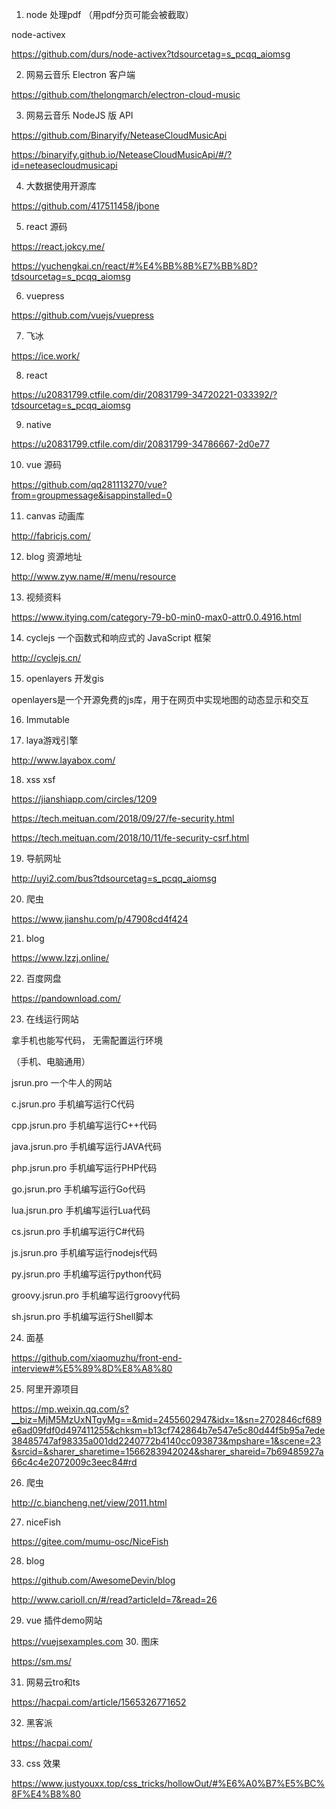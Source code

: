 1. node 处理pdf （用pdf分页可能会被截取）

node-activex

https://github.com/durs/node-activex?tdsourcetag=s_pcqq_aiomsg

2.  网易云音乐 Electron  客户端

https://github.com/thelongmarch/electron-cloud-music

3. 网易云音乐 NodeJS 版 API

https://github.com/Binaryify/NeteaseCloudMusicApi

https://binaryify.github.io/NeteaseCloudMusicApi/#/?id=neteasecloudmusicapi

4. 大数据使用开源库

https://github.com/417511458/jbone

5. react 源码

https://react.jokcy.me/

https://yuchengkai.cn/react/#%E4%BB%8B%E7%BB%8D?tdsourcetag=s_pcqq_aiomsg

6. vuepress

https://github.com/vuejs/vuepress

7. 飞冰

https://ice.work/


8. react

https://u20831799.ctfile.com/dir/20831799-34720221-033392/?tdsourcetag=s_pcqq_aiomsg

9. native

https://u20831799.ctfile.com/dir/20831799-34786667-2d0e77

10. vue 源码

https://github.com/qq281113270/vue?from=groupmessage&isappinstalled=0


11. canvas 动画库

http://fabricjs.com/

12. blog 资源地址

http://www.zyw.name/#/menu/resource

13. 视频资料

https://www.itying.com/category-79-b0-min0-max0-attr0.0.4916.html

14. cyclejs  一个函数式和响应式的 JavaScript 框架

http://cyclejs.cn/

15. openlayers  开发gis

openlayers是一个开源免费的js库，用于在网页中实现地图的动态显示和交互

16. Immutable

17. laya游戏引擎 

http://www.layabox.com/

18. xss xsf

https://jianshiapp.com/circles/1209

https://tech.meituan.com/2018/09/27/fe-security.html

https://tech.meituan.com/2018/10/11/fe-security-csrf.html

19. 导航网址

http://uyi2.com/bus?tdsourcetag=s_pcqq_aiomsg

20. 爬虫

https://www.jianshu.com/p/47908cd4f424

21. blog

https://www.lzzj.online/

22. 百度网盘

https://pandownload.com/

23. 在线运行网站

拿手机也能写代码， 无需配置运行环境

（手机、电脑通用）

jsrun.pro        一个牛人的网站

c.jsrun.pro      手机编写运行C代码

cpp.jsrun.pro    手机编写运行C++代码 

java.jsrun.pro   手机编写运行JAVA代码

php.jsrun.pro    手机编写运行PHP代码

go.jsrun.pro     手机编写运行Go代码

lua.jsrun.pro    手机编写运行Lua代码

cs.jsrun.pro     手机编写运行C#代码

js.jsrun.pro     手机编写运行nodejs代码

py.jsrun.pro     手机编写运行python代码

groovy.jsrun.pro 手机编写运行groovy代码

sh.jsrun.pro     手机编写运行Shell脚本

24. 面基

https://github.com/xiaomuzhu/front-end-interview#%E5%89%8D%E8%A8%80

25. 阿里开源项目

https://mp.weixin.qq.com/s?__biz=MjM5MzUxNTgyMg==&mid=2455602947&idx=1&sn=2702846cf689e6ad09fdf0d497411255&chksm=b13cf742864b7e547e5c80d44f5b95a7ede38485747af98335a001dd2240772b4140cc093873&mpshare=1&scene=23&srcid=&sharer_sharetime=1566283942024&sharer_shareid=7b69485927a66c4c4e2072009c3eec84#rd


26. 爬虫

http://c.biancheng.net/view/2011.html


27. niceFish

https://gitee.com/mumu-osc/NiceFish

28. blog

https://github.com/AwesomeDevin/blog

http://www.carioll.cn/#/read?articleId=7&read=26

29. vue 插件demo网站

https://vuejsexamples.com
30. 图床

https://sm.ms/

31. 网易云tro和ts

https://hacpai.com/article/1565326771652

32. 黑客派

https://hacpai.com/

33. css 效果

https://www.justyouxx.top/css_tricks/hollowOut/#%E6%A0%B7%E5%BC%8F%E4%B8%80


